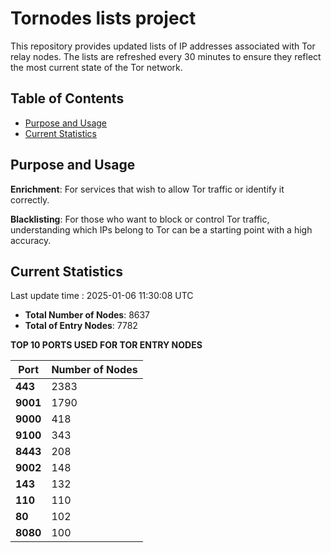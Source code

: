 # Tornodes lists project

This repository provides updated lists of IP addresses associated with Tor relay nodes. The lists are refreshed every 30 minutes to ensure they reflect the most current state of the Tor network.

## Table of Contents

- [Purpose and Usage](#purpose-and-usage)
- [Current Statistics](#current-statistics)


## Purpose and Usage

**Enrichment**: For services that wish to allow Tor traffic or identify it correctly.

**Blacklisting**: For those who want to block or control Tor traffic, understanding which IPs belong to Tor can be a starting point with a high accuracy.

## Current Statistics

Last update time : 2025-01-06 11:30:08 UTC

- **Total Number of Nodes**: 8637
- **Total of Entry Nodes**: 7782

**TOP 10 PORTS USED FOR TOR ENTRY NODES**

| **Port** | **Number of Nodes** |
|------|-----------------|
| **443**   | 2383  |
| **9001**   | 1790  |
| **9000**   | 418  |
| **9100**   | 343  |
| **8443**   | 208  |
| **9002**   | 148  |
| **143**   | 132  |
| **110**   | 110  |
| **80**   | 102  |
| **8080**   | 100  |

